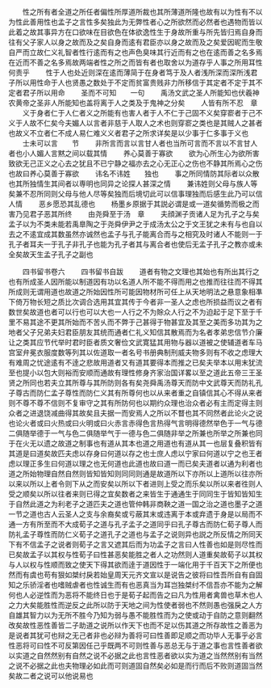 <!-- { "loadSidebar": true } -->
　　性之所有者全道之所任者偏性所厚道所裁也其所薄道所隆也故有以为性有不以为性此善用性也孟子之言性多矣独此为无弊性者心之所欲然而必然者也遇物而皆以此着之故其事异方在口欲味在目欲色在体欲逸性生于身故所重与所先皆归焉自身而往有父子家人以身之故而及之矣自身而逺有君臣亦以身之故而及之矣爱因昵而生敬自严而立故仁义礼智者性行逺而有之也声色臭味其行近而有之也在逺而善之名多焉在近而不善之名多焉故两端者性之所之而皆有者也取舍以为道存乎人事之所用耳性何责乎
　　性于人也处近则深在逺而薄简于在身者笃于及人者浅所深而深所浅君子所以用性命于人也贤愚之数处于不定而贫富贵贱非力所移信于其定者不定于其不定者君子所以用命
　　圣而不可知　　一句
　　禹汤文武之圣人所能知也伏羲神农黄帝之圣非人所能知也盖将离于人之类及于鬼神之分矣
　　人皆有所不忍　章
　　义于身者仁于人仁者义之所能有也害人者于人不仁于己固不义矣穿窬者于己不义于人故不仁矣今夫媚人以言者非慈于人取人之术也则穿窬之类也是其贼人之甚者也故义不立者仁不成人易仁难义义者君子之所求详矣是以少事于仁多事于义也
　　士未可以言　　节
　　非所言而言以言甘人者也当所可言而不言以不言甘人者也小人媚人言黙之间以载其情
　　养心莫善于寡欲
　　欲为心所生心为欲所害致欲无己正义之心去之犹且不已宁静之福亦去之心无正心之伤也不静其所焉心之伤也故曰养心莫善于寡欲
　　讳名不讳姓　　独也
　　事之所同情防其际者以众散也其所独情生其间者以専明也同异之论探人甚深之情
　　兼讳姓则父母与族人等矣兼不忍所同则父母与他人尽等矣独而后境切此可以信事理独而后感生此乃可以信人情
　　恶乡愿恐其乱德也
　　杨墨乡原据于其説必谓是或一道矣循势而极之而害乃见君子恶其所终
　　由尧舜至于汤　章
　　夫顔渊子贡诸人足为孔子之与矣孟子以为不类未能若禹臯陶之于尧舜伊尹之于成汤太公之于文王犹之未有与也自以去之不逺宜成其数虽然亦诚然也孟子与孔子能离合而与之相究及时诸人不能则一于孔子者耳夫一于孔子非孔子也能为孔子者其与离合者也使后无孟子孔子之教亦或未全矣故天生孟子孔子之副也













　　四书留书卷六
　　四书留书自跋
　　道者有物之文理也其始也有所出其行之也有所成圣人因所能以制道因有功以名道人所不能不得而用之也推而往往而不得其所成则无谓用道也故道之所始因性所可能因物材所可任上从天地明法之悬意象相凖下倚万物长短之质比次调合选用其宜其传于今者非一圣人之虑也所损益而议之者有数世矣故道也者可以行也可以大也一人行之不为賖众人行之不为迫起于足下至于千里不易其途不更其所始而不苦乆而不弊于己甚得于物甚宜及其至之美而多功其为之地者父子兄弟夫妇君臣朋友其统而通者仁礼义知信其散焉而为名者孝弟忠信节介廉让之类其应节代举时君时臣者质文奢俭文武寛猛其用物与器以道被之使辅道者车马宫室弁冕衣服度数等列其以佐道取一者名号书册典制刑威夫物多则有不收之虑理大有难周之忧途逺有不逹之悲故用道者又有道其要得本而推之已矣夫举本以用末犹流至也提小以包大则裕而安顺而通故有理性修身齐家治国详畧以至之道此五帝三王圣贤之所同也若夫立其所尊与其所防则各有矣尧舜禹汤尊天而防中文武尊天而防礼孔子尊古而防仁孟子尊性而防仁义其有所尊何也以从来者重之自镇信其心不得从来者则不尊不尊不信则不复审守之其有所防何也以期约众理也治众者必有主而定得主则众者之进退饶减曲得其故矣且夫据一而安焉人之所以不瞀也其不同然者此论火之说也论火者或曰火热或曰火明或曰火赤言赤得色言热得气言明得德然举色于一气与德二俱随举德于一气与色二俱随举气于一德与色二俱随非举之所兼也所举之所兼也同于在火无以遗之故道之制事也有道从其本也道之用道也有道从其一也层复叠积皆有其道是曰道矣故匹夫虑以存身曰何道以存之也士庶人虑以宁家曰何道以宁之也王者虑以理正多生曰何道以理之也无何道也此道也故曰道一而已矣夫道者以通为利者也道之所始物理自然自然则皆知皆知则同同则通是故道所以下亦所以上道所以往亦所以来以所以上者令则下从之而安矣以所以下者进则上受之而乐矣以所以来者徃则人受之顺矣以所以往者来则已得之宜矣数者之来皆生于通通生于同同生于皆知皆知生于自然此道之为利老子之道匹夫之道也管仲韩非商鞅之道一国之治之道也墨子之道一节之道也古人云圣人之支与余裔矣或亏蔽其末或违离于本或弃遗于身是以局而不通一方有所至而不大成荀子之道与孔子孟子之道同乎曰孔子尊古而防仁荀子尊人而防礼孟子尊性而防仁义荀子之道孔子之道也与孟子之说则异也説之所反情之所同天下有不信孟子之说者则荀子之言又遮其后而为功孟子之言曰人性善也如是则尽性而已矣故孟子以其权与性荀子曰性甚恶矣能胜之者人之功然则人道重矣故荀子以其权与人以权与性顺而致之使天下得其欲而逹于道因性于一端化用于千百天下之所便也然而有虞也苟有狠如桀纣戾若始皇周天元齐文宣以是说告之彼将曰性吾所自有自固知之乐骄淫者也嗜贼虐者也性诚生而有也恶真当为耳岂独桀纣不信吾亦不能为之解何也人必逆性而为恶将不能终日也于是荀子起而告之曰凡为性用者禽兽也草木也人之力大矣能胜性而逆反之此所以防于天地之间为性使者弱也不然则愚也强戾之人方自雄其智力以为无所不胜今乃知为弱与愚不能胜性而为之使或动于自防之意则翻然改矣故性恶性善皆二子助道之说所以作天下也而不足以伤其道之所存故性之善恶为是说者其犹可也辩之无己者非也必辩为善将可曰性善即足顺之而功毕人无事乎必言性恶将可曰性不可反第因任己乎既两不可则性善与恶总无与于道之事也言性善者欲以实道之自然然别有自然之说不必据之此也言性恶者欲以实为道之当然然别有当然之说不必据之此也夫物理必如此而可则道固自然矣必如是而行而后不败则道固当然矣故二者之说可以他说易也










